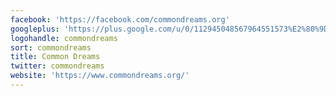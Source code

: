 ```yaml
---
facebook: 'https://facebook.com/commondreams.org'
googleplus: 'https://plus.google.com/u/0/112945048567964551573%E2%80%9D'
logohandle: commondreams
sort: commondreams
title: Common Dreams
twitter: commondreams
website: 'https://www.commondreams.org/'
---
```

